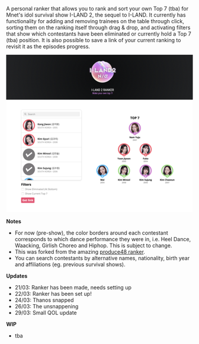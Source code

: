 A personal ranker that allows you to rank and sort your own Top 7 (tba) for Mnet's idol survival show I-LAND 2, the sequel to I-LAND. It currently has functionality for adding and removing trainees on the table through click, sorting them on the ranking itself through drag & drop, and activating filters that show which contestants have been eliminated or currently hold a Top 7 (tba) position. It is also possible to save a link of your current ranking to revisit it as the episodes progress.

![Screenshot](screenshot.png)

<b>Notes</b>
* For now (pre-show), the color borders around each contestant corresponds to which dance performance they were in, i.e. Heel Dance, Waacking, Girlish Choreo and Hiphop. This is subject to change.
* This was forked from the amazing [produce48 ranker](https://github.com/produce48/produce48.github.io).
* You can search contestants by alternative names, nationality, birth year and affiliations (eg. previous survival shows).

<b>Updates</b>
* 21/03: Ranker has been made, needs setting up
* 22/03: Ranker has been set up!
* 24/03: Thanos snapped
* 26/03: The unsnappening
* 29/03: Small QOL update

<b>WIP</b>
* tba
